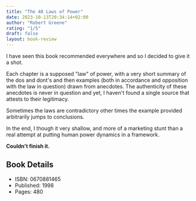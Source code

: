 ```yaml
---
title: "The 48 Laws of Power"
date: 2023-10-13T20:34:14+02:00
author: "Robert Greene"
rating: "1/5"
draft: false
layout: book-review
---
```


I have seen this book recommended everywhere and so I decided to give it a shot.

Each chapter is a supposed "law" of power, with a very short summary of the dos
and dont's and then examples (both in accordance and opposition with the law in
question) drawn from anecdotes. The authenticity of these anecdotes is never in
question and yet, I haven't found a single source that attests to their
legitimacy.

Sometimes the laws are contradictory other times the example provided
arbitrarily jumps to conclusions.

In the end, I though it very shallow, and more of a marketing stunt than a real
attempt at putting human power dynamics in a framework.

**Couldn't finish it.**

## Book Details

- ISBN: 0670881465
- Published: 1998
- Pages: 480
